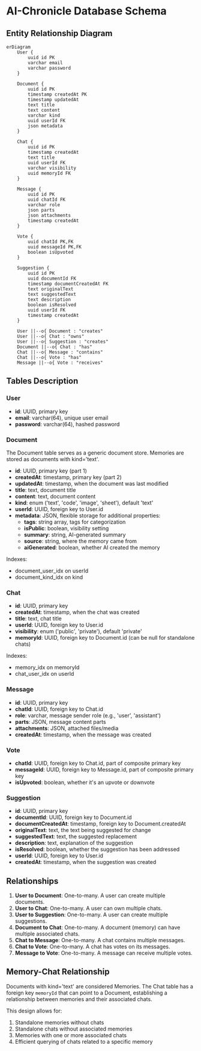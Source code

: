 # AI-Chronicle Database Schema

## Entity Relationship Diagram

```mermaid
erDiagram
    User {
        uuid id PK
        varchar email
        varchar password
    }
    
    Document {
        uuid id PK
        timestamp createdAt PK
        timestamp updatedAt
        text title
        text content
        varchar kind
        uuid userId FK
        json metadata
    }
    
    Chat {
        uuid id PK
        timestamp createdAt
        text title
        uuid userId FK
        varchar visibility
        uuid memoryId FK
    }
    
    Message {
        uuid id PK
        uuid chatId FK
        varchar role
        json parts
        json attachments
        timestamp createdAt
    }
    
    Vote {
        uuid chatId PK,FK
        uuid messageId PK,FK
        boolean isUpvoted
    }
    
    Suggestion {
        uuid id PK
        uuid documentId FK
        timestamp documentCreatedAt FK
        text originalText
        text suggestedText
        text description
        boolean isResolved
        uuid userId FK
        timestamp createdAt
    }
    
    User ||--o{ Document : "creates"
    User ||--o{ Chat : "owns"
    User ||--o{ Suggestion : "creates"
    Document ||--o{ Chat : "has"
    Chat ||--o{ Message : "contains"
    Chat ||--o{ Vote : "has"
    Message ||--o{ Vote : "receives"
```

## Tables Description

### User
- **id**: UUID, primary key
- **email**: varchar(64), unique user email
- **password**: varchar(64), hashed password

### Document
The Document table serves as a generic document store. Memories are stored as documents with kind='text'.

- **id**: UUID, primary key (part 1)
- **createdAt**: timestamp, primary key (part 2) 
- **updatedAt**: timestamp, when the document was last modified
- **title**: text, document title
- **content**: text, document content
- **kind**: enum ('text', 'code', 'image', 'sheet'), default 'text'
- **userId**: UUID, foreign key to User.id
- **metadata**: JSON, flexible storage for additional properties:
  - **tags**: string array, tags for categorization
  - **isPublic**: boolean, visibility setting
  - **summary**: string, AI-generated summary
  - **source**: string, where the memory came from
  - **aiGenerated**: boolean, whether AI created the memory

Indexes:
- document_user_idx on userId
- document_kind_idx on kind

### Chat
- **id**: UUID, primary key
- **createdAt**: timestamp, when the chat was created
- **title**: text, chat title
- **userId**: UUID, foreign key to User.id
- **visibility**: enum ('public', 'private'), default 'private'
- **memoryId**: UUID, foreign key to Document.id (can be null for standalone chats)

Indexes:
- memory_idx on memoryId
- chat_user_idx on userId

### Message
- **id**: UUID, primary key
- **chatId**: UUID, foreign key to Chat.id
- **role**: varchar, message sender role (e.g., 'user', 'assistant')
- **parts**: JSON, message content parts
- **attachments**: JSON, attached files/media
- **createdAt**: timestamp, when the message was created

### Vote
- **chatId**: UUID, foreign key to Chat.id, part of composite primary key
- **messageId**: UUID, foreign key to Message.id, part of composite primary key
- **isUpvoted**: boolean, whether it's an upvote or downvote

### Suggestion
- **id**: UUID, primary key
- **documentId**: UUID, foreign key to Document.id
- **documentCreatedAt**: timestamp, foreign key to Document.createdAt
- **originalText**: text, the text being suggested for change
- **suggestedText**: text, the suggested replacement
- **description**: text, explanation of the suggestion
- **isResolved**: boolean, whether the suggestion has been addressed
- **userId**: UUID, foreign key to User.id
- **createdAt**: timestamp, when the suggestion was created

## Relationships

1. **User to Document**: One-to-many. A user can create multiple documents.
2. **User to Chat**: One-to-many. A user can own multiple chats.
3. **User to Suggestion**: One-to-many. A user can create multiple suggestions.
4. **Document to Chat**: One-to-many. A document (memory) can have multiple associated chats.
5. **Chat to Message**: One-to-many. A chat contains multiple messages.
6. **Chat to Vote**: One-to-many. A chat has votes on its messages.
7. **Message to Vote**: One-to-many. A message can receive multiple votes.

## Memory-Chat Relationship

Documents with kind='text' are considered Memories. The Chat table has a foreign key `memoryId` that can point to a Document, establishing a relationship between memories and their associated chats.

This design allows for:
1. Standalone memories without chats
2. Standalone chats without associated memories
3. Memories with one or more associated chats
4. Efficient querying of chats related to a specific memory 